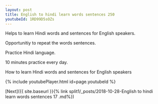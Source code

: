 ```yaml
---
layout: post
title: English to hindi learn words sentences 250 
youtubeId: 1RD99D5sOZs
---
```

 
 
Helps to learn Hindi words and sentences for English speakers.

Opportunitiy to repeat the words sentences. 

Practice Hindi language. 
 
10 minutes practice every day. 
 
How to learn Hindi words and sentences for English speakers 
 
{% include youtubePlayer.html id=page.youtubeId %}
 
 
[Next]({{ site.baseurl }}{% link  split1/_posts/2018-10-28-English to hindi learn words sentences 17 .md%})
 
